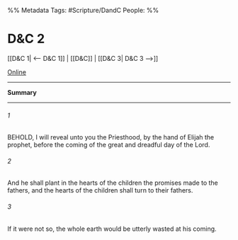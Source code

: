%% Metadata
Tags: #Scripture/DandC
People: 
%%
# D&C 2
[[D&C 1| <-- D&C 1]] | [[D&C]] | [[D&C 3| D&C 3 -->]]

[Online](https://churchofjesuschrist.org/study/scriptures/dc-testament/dc/2?lang=eng)

---
__Summary__



---
###### 1
BEHOLD, I will reveal unto you the Priesthood, by the hand of Elijah the prophet, before the coming of the great and dreadful day of the Lord.
###### 2
And he shall plant in the hearts of the children the promises made to the fathers, and the hearts of the children shall turn to their fathers.
###### 3
If it were not so, the whole earth would be utterly wasted at his coming.




